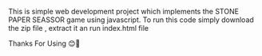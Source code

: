This is simple web development project which implements the STONE PAPER SEASSOR game using javascript.
To run this code simply download the zip file , extract it an run index.html file 

Thanks For Using 😊🙏


